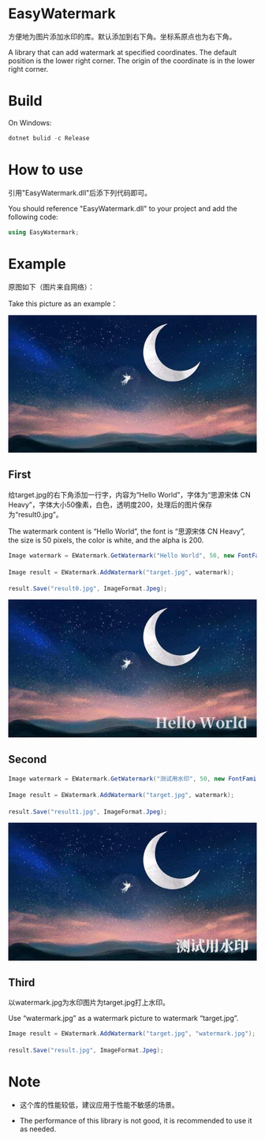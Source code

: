 # EasyWatermark

方便地为图片添加水印的库。默认添加到右下角。坐标系原点也为右下角。

A library that can add watermark at specified coordinates. The default position is the lower right corner. The origin of the coordinate is in the lower right corner.

# Build

On Windows:
```powershell
dotnet bulid -c Release
```

# How to use

引用"EasyWatermark.dll"后添下列代码即可。

You should reference "EasyWatermark.dll" to your project and add the following code:
```C#
using EasyWatermark;
```

# Example

原图如下（图片来自网络）：

Take this picture as an example：

![](.image/origin.jpg)

## First

给target.jpg的右下角添加一行字，内容为“Hello World”，字体为“思源宋体 CN Heavy”，字体大小50像素，白色，透明度200，处理后的图片保存为“result0.jpg”。

The watermark content is “Hello World”, the font is “思源宋体 CN Heavy”, the size is 50 pixels, the color is white, and the alpha is 200.

```C#
Image watermark = EWatermark.GetWatermark("Hello World", 50, new FontFamily("思源宋体 CN Heavy"), Color.White, 200);

Image result = EWatermark.AddWatermark("target.jpg", watermark);

result.Save("result0.jpg", ImageFormat.Jpeg);
```
![](.image/result0.jpg)

## Second

```C#
Image watermark = EWatermark.GetWatermark("测试用水印", 50, new FontFamily("思源宋体 CN Heavy"), Color.White, 200);

Image result = EWatermark.AddWatermark("target.jpg", watermark);

result.Save("result1.jpg", ImageFormat.Jpeg);
```

![](.image/result1.jpg)

## Third

以watermark.jpg为水印图片为target.jpg打上水印。

Use “watermark.jpg” as a watermark picture to watermark “target.jpg”.


```C#
Image result = EWatermark.AddWatermark("target.jpg", "watermark.jpg");

result.Save("result.jpg", ImageFormat.Jpeg);
```

# Note

+ 这个库的性能较低，建议应用于性能不敏感的场景。

+ The performance of this library is not good, it is recommended to use it as needed.
